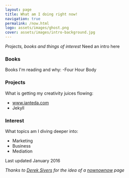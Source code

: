 ```yaml
---
layout: page
title: What am I doing right now!
navigation: true
permalink: /now.html
logo: assets/images/ghost.png
cover: assets/images/intro-background.jpg
---
```


*Projects, books and things of interest*
Need an intro here

### Books
Books I'm reading and why:
-Four Hour Body

### Projects
What is getting my creativity juices flowing:

- www.ianteda.com
- Jekyll

### Interest
What topics am I diving deeper into:

- Marketing
- Business
- Mediation

Last updated January 2016

*Thanks to [Derek Sivers](https://sivers.org) for the idea of a [nownownow](http://nownownow.com/) page*
